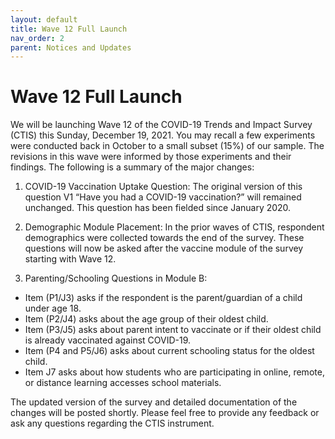 ```yaml
---
layout: default
title: Wave 12 Full Launch
nav_order: 2
parent: Notices and Updates
---
```


# Wave 12 Full Launch

We will be launching Wave 12 of the COVID-19 Trends and Impact Survey (CTIS) this Sunday, December 19, 2021. You may recall a few experiments were conducted back in October to a small subset (15%) of our sample. The revisions in this wave were informed by those experiments and their findings. The following is a summary of the major changes:

1. COVID-19 Vaccination Uptake Question:
The original version of this question V1 “Have you had a COVID-19 vaccination?” will remained unchanged. This question has been fielded since January 2020.

2. Demographic Module Placement:
In the prior waves of CTIS, respondent demographics were collected towards the end of the survey. These questions will now be asked after the vaccine module of the survey starting with Wave 12.

3. Parenting/Schooling Questions in Module B:
- Item (P1/J3) asks if the respondent is the parent/guardian of a child under age 18.  
- Item (P2/J4) asks about the age group of their oldest child.
- Item (P3/J5) asks about parent intent to vaccinate or if their oldest child is already vaccinated against COVID-19.
- Item (P4 and P5/J6) asks about current schooling status for the oldest child.
- Item J7 asks about how students who are participating in online, remote, or distance learning accesses school materials.

The updated version of the survey and detailed documentation of the changes will be posted shortly. Please feel free to provide any feedback or ask any questions regarding the CTIS instrument. 

